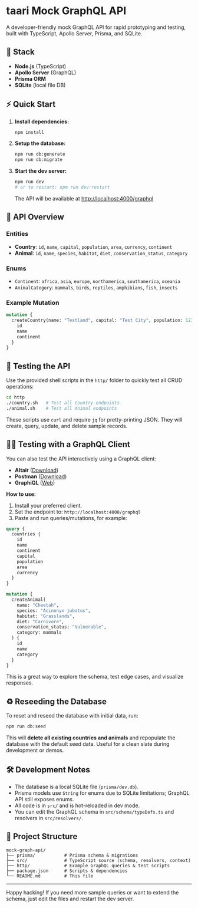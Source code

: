 # taari Mock GraphQL API

A developer-friendly mock GraphQL API for rapid prototyping and testing, built with TypeScript, Apollo Server, Prisma, and SQLite.

## 🚀 Stack
- **Node.js** (TypeScript)
- **Apollo Server** (GraphQL)
- **Prisma ORM**
- **SQLite** (local file DB)

## ⚡ Quick Start

1. **Install dependencies:**
   ```bash
   npm install
   ```
2. **Setup the database:**
   ```bash
   npm run db:generate
   npm run db:migrate
   ```
3. **Start the dev server:**
   ```bash
   npm run dev
   # or to restart: npm run dev:restart
   ```
   The API will be available at [http://localhost:4000/graphql](http://localhost:4000/graphql)

## 🧩 API Overview

### Entities
- **Country**: `id`, `name`, `capital`, `population`, `area`, `currency`, `continent`
- **Animal**: `id`, `name`, `species`, `habitat`, `diet`, `conservation_status`, `category`

### Enums
- `Continent`: `africa`, `asia`, `europe`, `northamerica`, `southamerica`, `oceania`
- `AnimalCategory`: `mammals`, `birds`, `reptiles`, `amphibians`, `fish`, `insects`

### Example Mutation
```graphql
mutation {
  createCountry(name: "Testland", capital: "Test City", population: 123456, area: 6543.21, currency: "TST", continent: asia) {
    id
    name
    continent
  }
}
```

## 🧪 Testing the API

Use the provided shell scripts in the `http/` folder to quickly test all CRUD operations:

```bash
cd http
./country.sh   # Test all Country endpoints
./animal.sh    # Test all Animal endpoints
```

These scripts use `curl` and require `jq` for pretty-printing JSON. They will create, query, update, and delete sample records.

## 🧑‍💻 Testing with a GraphQL Client

You can also test the API interactively using a GraphQL client:

- **Altair** ([Download](https://altair.sirmuel.design/))
- **Postman** ([Download](https://www.postman.com/downloads/))
- **GraphiQL** ([Web](https://graphiql-online.com/))

**How to use:**
1. Install your preferred client.
2. Set the endpoint to: `http://localhost:4000/graphql`
3. Paste and run queries/mutations, for example:

```graphql
query {
  countries {
    id
    name
    continent
    capital
    population
    area
    currency
  }
}

mutation {
  createAnimal(
    name: "Cheetah",
    species: "Acinonyx jubatus",
    habitat: "Grasslands",
    diet: "Carnivore",
    conservation_status: "Vulnerable",
    category: mammals
  ) {
    id
    name
    category
  }
}
```

This is a great way to explore the schema, test edge cases, and visualize responses.

## ♻️ Reseeding the Database

To reset and reseed the database with initial data, run:

```bash
npm run db:seed
```

This will **delete all existing countries and animals** and repopulate the database with the default seed data. Useful for a clean slate during development or demos.

## 🛠 Development Notes
- The database is a local SQLite file (`prisma/dev.db`).
- Prisma models use `String` for enums due to SQLite limitations; GraphQL API still exposes enums.
- All code is in `src/` and is hot-reloaded in dev mode.
- You can edit the GraphQL schema in `src/schema/typeDefs.ts` and resolvers in `src/resolvers/`.

## 📂 Project Structure
```
mock-graph-api/
├── prisma/           # Prisma schema & migrations
├── src/              # TypeScript source (schema, resolvers, context)
├── http/             # Example GraphQL queries & test scripts
├── package.json      # Scripts & dependencies
└── README.md         # This file
```

---

Happy hacking! If you need more sample queries or want to extend the schema, just edit the files and restart the dev server.
